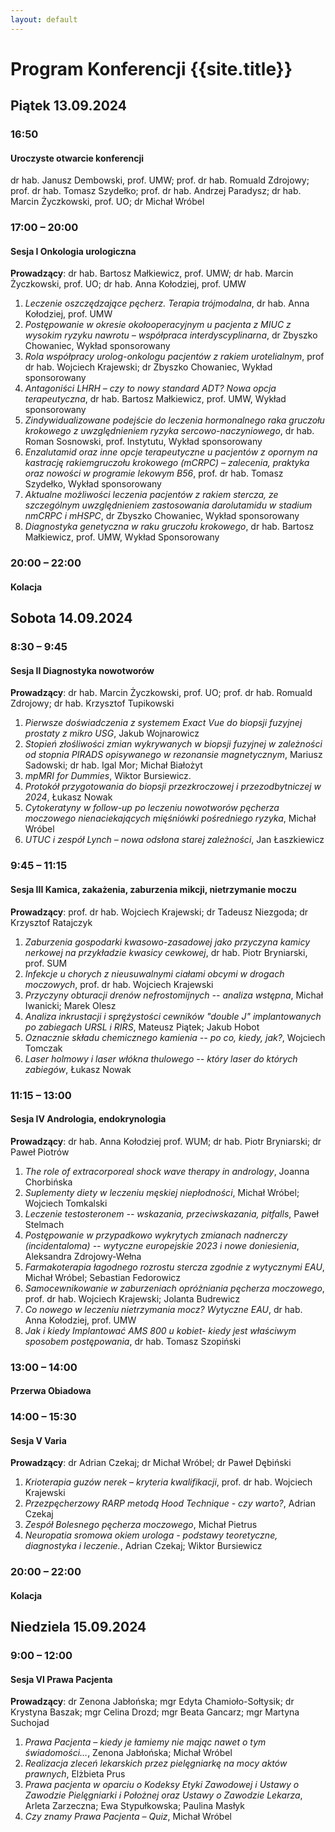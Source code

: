 ```yaml
---
layout: default
---
```


Program Konferencji {{site.title}}
===

Piątek 13.09.2024
---

### 16:50
#### Uroczyste otwarcie konferencji
dr hab. Janusz Dembowski, prof. UMW; prof. dr hab. Romuald Zdrojowy; prof. dr hab. Tomasz Szydełko; prof. dr hab. Andrzej Paradysz; dr hab. Marcin Życzkowski, prof. UO; dr Michał Wróbel

### 17:00 – 20:00
#### Sesja I Onkologia urologiczna
**Prowadzący**: dr hab. Bartosz Małkiewicz, prof. UMW; dr hab. Marcin Życzkowski, prof. UO; dr hab. Anna Kołodziej, prof. UMW

1.	*Leczenie oszczędzające pęcherz. Terapia trójmodalna*, dr hab. Anna Kołodziej, prof. UMW
2.	*Postępowanie w okresie okołooperacyjnym u pacjenta z MIUC z wysokim ryzyku nawrotu – współpraca interdyscyplinarna*, dr Zbyszko Chowaniec, Wykład sponsorowany
3.	*Rola współpracy urolog-onkologu pacjentów z rakiem urotelialnym*, prof dr hab. Wojciech Krajewski; dr Zbyszko Chowaniec, Wykład sponsorowany
4.	*Antagoniści LHRH – czy to nowy standard ADT? Nowa opcja terapeutyczna*, dr hab. Bartosz Małkiewicz, prof. UMW, Wykład sponsorowany
5.  *Zindywidualizowane podejście do leczenia hormonalnego raka gruczołu krokowego z uwzględnieniem ryzyka sercowo-naczyniowego*, dr hab. Roman Sosnowski, prof. Instytutu, Wykład sponsorowany
6.	*Enzalutamid oraz inne opcje terapeutyczne u pacjentów z opornym na kastrację rakiemgruczołu krokowego (mCRPC) – zalecenia, praktyka oraz nowości w programie lekowym B56*, prof. dr hab. Tomasz Szydełko, Wykład sponsorowany
7.	*Aktualne możliwości leczenia pacjentów z rakiem stercza, ze szczególnym uwzględnieniem zastosowania darolutamidu w stadium nmCRPC i mHSPC*, dr Zbyszko Chowaniec, Wykład sponsorowany
8. *Diagnostyka genetyczna w raku gruczołu krokowego*, dr hab. Bartosz Małkiewicz, prof. UMW, Wykład Sponsorowany

### 20:00 – 22:00
#### Kolacja

Sobota 14.09.2024
---

### 8:30 – 9:45
#### Sesja II Diagnostyka nowotworów
**Prowadzący**: dr hab. Marcin Życzkowski, prof. UO; prof. dr hab. Romuald Zdrojowy; dr hab. Krzysztof Tupikowski

1.	*Pierwsze doświadczenia z systemem Exact Vue do biopsji fuzyjnej prostaty z mikro USG*, Jakub Wojnarowicz
2.	*Stopień złośliwości zmian wykrywanych w biopsji fuzyjnej w zależności od stopnia PIRADS opisywanego w rezonansie magnetycznym*, Mariusz Sadowski; dr hab. Igal Mor; Michał Białożyt
3.	*mpMRI for Dummies*, Wiktor Bursiewicz.
4.	*Protokół przygotowania do biopsji przezkroczowej i przezodbytniczej w 2024*, Łukasz Nowak
5.	*Cytokeratyny w follow-up po leczeniu nowotworów pęcherza moczowego nienaciekających mięśniówki pośredniego ryzyka*, Michał Wróbel
6.	*UTUC i zespół Lynch – nowa odsłona starej zależności*, Jan Łaszkiewicz

### 9:45 – 11:15
#### Sesja III Kamica, zakażenia, zaburzenia mikcji, nietrzymanie moczu
**Prowadzący**: prof. dr hab. Wojciech Krajewski; dr Tadeusz Niezgoda; dr Krzysztof Ratajczyk

1.	*Zaburzenia gospodarki kwasowo-zasadowej jako przyczyna kamicy nerkowej na przykładzie kwasicy cewkowej*, dr hab. Piotr Bryniarski, prof. SUM
2.	*Infekcje u chorych z nieusuwalnymi ciałami obcymi w drogach moczowych*, prof. dr hab. Wojciech Krajewski
3.	*Przyczyny obturacji drenów nefrostomijnych -- analiza wstępna*, Michał Iwanicki; Marek Olesz
4.	*Analiza inkrustacji i sprężystości cewników "double J" implantowanych po zabiegach URSL i RIRS*, Mateusz Piątek; Jakub Hobot
5.	*Oznacznie składu chemicznego kamienia -- po co, kiedy, jak?*, Wojciech Tomczak
6.	*Laser holmowy i laser włókna thulowego -- który laser do których zabiegów*, Łukasz Nowak

### 11:15 – 13:00
#### Sesja IV Andrologia, endokrynologia
**Prowadzący**: dr hab. Anna Kołodziej prof. WUM; dr hab. Piotr Bryniarski; dr Paweł Piotrów

1.	*The role of extracorporeal shock wave therapy in andrology*, Joanna Chorbińska 
2.	*Suplementy diety w leczeniu męskiej niepłodności*, Michał Wróbel; Wojciech Tomkalski
3.	*Leczenie testosteronem -- wskazania, przeciwskazania, pitfalls*, Paweł Stelmach 
4.	*Postępowanie w przypadkowo wykrytych zmianach nadnerczy (incidentaloma) -- wytyczne europejskie 2023 i nowe doniesienia*, Aleksandra Zdrojowy-Wełna
5.	*Farmakoterapia łagodnego rozrostu stercza zgodnie z wytycznymi EAU*, Michał Wróbel; Sebastian Fedorowicz
6.	*Samocewnikowanie w zaburzeniach opróżniania pęcherza moczowego*, prof. dr hab. Wojciech Krajewski; Jolanta Budrewicz
7.	*Co nowego w leczeniu nietrzymania mocz? Wytyczne EAU*, dr hab. Anna Kołodziej, prof. UMW
8.	*Jak i kiedy Implantować AMS 800 u kobiet- kiedy jest właściwym sposobem postępowania*, dr hab. Tomasz Szopiński

### 13:00 – 14:00
#### Przerwa Obiadowa 

### 14:00 – 15:30
#### Sesja V Varia
**Prowadzący**: dr Adrian Czekaj; dr Michał Wróbel; dr Paweł Dębiński

1.	*Krioterapia guzów nerek – kryteria kwalifikacji*, prof. dr hab. Wojciech Krajewski 
2.	*Przezpęcherzowy RARP metodą Hood Technique - czy warto?*, Adrian Czekaj
3.	*Zespół Bolesnego pęcherza moczowego*, Michał Pietrus
4.	*Neuropatia sromowa okiem urologa - podstawy teoretyczne, diagnostyka i leczenie.*, Adrian Czekaj; Wiktor Bursiewicz

### 20:00 – 22:00
#### Kolacja

Niedziela 15.09.2024
---

### 9:00 – 12:00
#### Sesja VI Prawa Pacjenta
**Prowadzący**: dr Zenona Jabłońska; mgr Edyta Chamioło-Sołtysik; dr Krystyna Baszak; mgr Celina Drozd; mgr Beata Gancarz; mgr Martyna Suchojad

1.	*Prawa Pacjenta – kiedy je łamiemy nie mając nawet o tym świadomości…*, Zenona Jabłońska; Michał Wróbel
2.	*Realizacja zleceń lekarskich przez pielęgniarkę na mocy aktów prawnych*, Elżbieta Prus
3.	*Prawa pacjenta w oparciu o Kodeksy Etyki Zawodowej i Ustawy o Zawodzie Pielęgniarki i Położnej oraz Ustawy o Zawodzie Lekarza*, Arleta Zarzeczna; Ewa Stypułkowska; Paulina Masłyk
4.	*Czy znamy Prawa Pacjenta – Quiz*, Michał Wróbel
